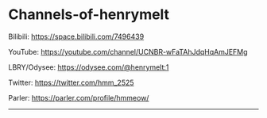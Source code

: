 # Channels-of-henrymelt

Bilibili: https://space.bilibili.com/7496439

YouTube: https://youtube.com/channel/UCNBR-wFaTAhJdqHqAmJEFMg

LBRY/Odysee: https://odysee.com/@henrymelt:1

Twitter: https://twitter.com/hmm_2525

Parler: https://parler.com/profile/hmmeow/


-------------------------------------------------------
